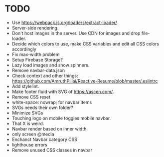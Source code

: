 # TODO

* Use https://webpack.js.org/loaders/extract-loader/
* Server-side rendering.
* Don't host images in the server. Use CDN for images and drop file-loader.
* Decide which colors to use, make CSS variables and edit all CSS colors accordingly
* Fix max-width problem
* Setup Firebase Storage?
* Lazy load images and show spinners.
* Remove navbar-data.json
* Check context and other things: https://github.com/AmruthPillai/Reactive-Resume/blob/master/.eslintrc
* Add stylelint.
* Make footer fluid with SVG of https://ascen.com/.
* Remove CSS reset
* white-space: nowrap; for navbar items
* SVGs needs their own folder?
* Minimize SVGs
* Touching logo on mobile toggles mobile navbar.
* That X is weird.
* Navbar render based on inner width.
* only screen @media
* Enchanct Navbar category CSS
* lighthouse errors
* Remove unused CSS classes in navbar
